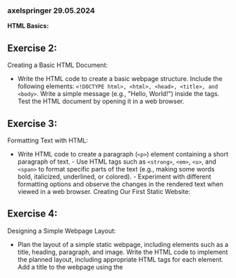 ### axelspringer 29.05.2024

**HTML Basics:**

## Exercise 2:

Creating a Basic HTML Document:
- Write the HTML code to create a basic webpage structure.
Include the following elements: `<!DOCTYPE html>, <html>, <head>, <title>, and <body>`.
Write a simple message (e.g., "Hello, World!") inside the <body> tags.
Test the HTML document by opening it in a web browser.


## Exercise 3:

Formatting Text with HTML:
- Write HTML code to create a paragraph (`<p>`) element containing a short paragraph of text. - Use HTML tags such as `<strong>`, `<em>`, `<u>`, and `<span>` to format specific parts of the text (e.g., making some words bold, italicized, underlined, or colored). - Experiment with different formatting options and observe the changes in the rendered text when viewed in a web browser.
Creating Our First Static Website:
  
## Exercise 4:

Designing a Simple Webpage Layout:
- Plan the layout of a simple static webpage, including elements such as a title, heading, paragraph, and image.
Write the HTML code to implement the planned layout, including appropriate HTML tags for each element.
Add a title to the webpage using the <title> tag, and include descriptive text and an image using appropriate tags (e.g. `<h1>`, `<p>`, `<img>`).

## Test:

Test the webpage layout by opening the HTML file in a web browser and verifying that all elements are displayed correctly.
